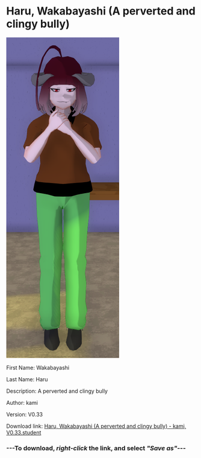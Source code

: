 # Haru, Wakabayashi (A perverted and clingy bully)

<img src = "https://raw.githubusercontent.com/Arbiter1223/Daigaku-Gurashi-Custom-Students/master/Students/Files/Haru%2C%20Wakabayashi%20(A%20perverted%20and%20clingy%20bully).png">

First Name: Wakabayashi

Last Name: Haru

Description: A perverted and clingy bully

Author: kami

Version: V0.33

Download link: <a href="https://raw.githubusercontent.com/Arbiter1223/Daigaku-Gurashi-Custom-Students/master/Students/Files/Haru%2C%20Wakabayashi%20(A%20perverted%20and%20clingy%20bully)%20-%20kami%2C%20V0.33.student">Haru, Wakabayashi (A perverted and clingy bully) - kami, V0.33.student</a>

### ---**To download, _right-click_ the link, and select _"Save as"_**---
